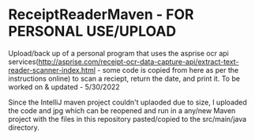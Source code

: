 # ReceiptReaderMaven - FOR PERSONAL USE/UPLOAD
Upload/back up of a personal program that uses the asprise ocr api services(http://asprise.com/receipt-ocr-data-capture-api/extract-text-reader-scanner-index.html - some code is copied from here as per the instructions online) to scan a reciept, return the date, and print it. To be worked on & updated - 5/30/2022

Since the IntelliJ maven project couldn't uplaoded due to size, I uploaded the code and jpg which can be reopened and run in a any/new Maven project with the files in this repository pasted/copied to the src/main/java directory.

